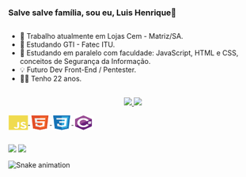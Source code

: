 ### Salve salve família, sou eu, Luis Henrique👋
##

- 🔭 Trabalho atualmente em Lojas Cem - Matriz/SA.
- 🌱 Estudando GTI - Fatec ITU.
- 🌱 Estudando em paralelo com faculdade: JavaScript, HTML e CSS, conceitos de Segurança da Informação.
- 💡 Futuro Dev Front-End / Pentester.
- 🙋‍♂️ Tenho 22 anos.

##

<div align="center">
  <a href="https://github.com/luishsilvajs">
  <img height="150em" src="https://github-readme-stats.vercel.app/api?username=luishsilvajs&show_icons=true&theme=radical&include_all_commits=true&count_private=true"/>
  <img height="150em" src="https://github-readme-stats.vercel.app/api/top-langs/?username=luishsilvajs&layout=compact&langs_count=7&theme=radical"/>
</div>


  <div style="display: inline_block"><br>
  <img align="center" alt="Js" height="30" width="40" src="https://raw.githubusercontent.com/devicons/devicon/master/icons/javascript/javascript-plain.svg">
  <img align="center" alt="HTML" height="30" width="40" src="https://raw.githubusercontent.com/devicons/devicon/master/icons/html5/html5-original.svg">
  <img align="center" alt="CSS" height="30" width="40" src="https://raw.githubusercontent.com/devicons/devicon/master/icons/css3/css3-original.svg">
  <img align="center" alt="Csharp" height="30" width="40" src="https://raw.githubusercontent.com/devicons/devicon/master/icons/csharp/csharp-original.svg">
</div>

##

  <div>

  <a href="https://instagram.com/l.henriiq" target="_blank"><img src="https://img.shields.io/badge/-Instagram-%23E4405F?style=for-the-badge&logo=instagram&logoColor=white" target="_blank"></a>
  <a href = "mailto:luishs.dev@gmail.com"><img src="https://img.shields.io/badge/-Gmail-%23333?style=for-the-badge&logo=gmail&logoColor=white" target="_blank"></a>
  
  ![Snake animation](https://github.com/angelinhow/angelinhow/blob/output/github-contribution-grid-snake.svg) 
  </div>
